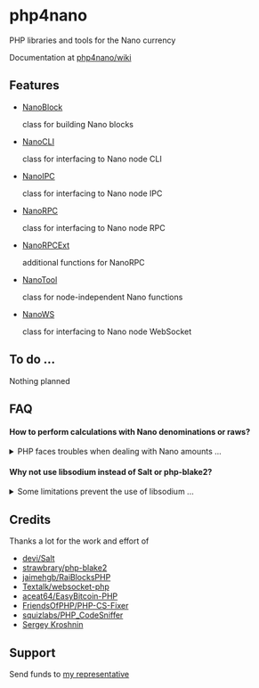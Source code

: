 # php4nano

PHP libraries and tools for the Nano currency

Documentation at [php4nano/wiki](https://github.com/mikerow/php4nano/wiki)

## Features

- [NanoBlock](https://github.com/mikerow/php4nano/wiki/NanoBlock)

  class for building Nano blocks

- [NanoCLI](https://github.com/mikerow/php4nano/wiki/NanoCLI)

  class for interfacing to Nano node CLI
  
- [NanoIPC](https://github.com/mikerow/php4nano/wiki/NanoIPC)

  class for interfacing to Nano node IPC

- [NanoRPC](https://github.com/mikerow/php4nano/wiki/NanoRPC)

  class for interfacing to Nano node RPC

- [NanoRPCExt](https://github.com/mikerow/php4nano/wiki/NanoRPCExt)

  additional functions for NanoRPC

- [NanoTool](https://github.com/mikerow/php4nano/wiki/NanoTool)

  class for node-independent Nano functions
  
- [NanoWS](https://github.com/mikerow/php4nano/wiki/NanoWS)

  class for interfacing to Nano node WebSocket
  
## To do ...

Nothing planned

## FAQ

#### How to perform calculations with Nano denominations or raws?

<details><summary>PHP faces troubles when dealing with Nano amounts ...</summary>
<p>

- floats aren't very precise at certain decimal depths
  
- integers aren't be bigger than 64 bit

A good solution is to perform calculations in raws using [GNU Multiple Precision](https://www.php.net/manual/en/book.gmp.php)

</p>
</details>

#### Why not use libsodium instead of Salt or php-blake2?

<details><summary>Some limitations prevent the use of libsodium ...</summary>
<p>

- `sodium_crypto_sign_*` use SHA-2 instead Blake2
- `sodium_crypto_generichash_*` don't allow output smaller than 16 bytes

</p>
</details>

## Credits

Thanks a lot for the work and effort of

- [devi/Salt](https://github.com/devi/Salt)
- [strawbrary/php-blake2](https://github.com/strawbrary/php-blake2)
- [jaimehgb/RaiBlocksPHP](https://github.com/jaimehgb/RaiBlocksPHP)
- [Textalk/websocket-php](https://github.com/Textalk/websocket-php)
- [aceat64/EasyBitcoin-PHP](https://github.com/aceat64/EasyBitcoin-PHP)
- [FriendsOfPHP/PHP-CS-Fixer](https://github.com/FriendsOfPHP/PHP-CS-Fixer)
- [squizlabs/PHP_CodeSniffer](https://github.com/squizlabs/PHP_CodeSniffer)
- [Sergey Kroshnin](https://github.com/SergiySW)

## Support

Send funds to [my representative](https://mynano.ninja/account/mikerow)